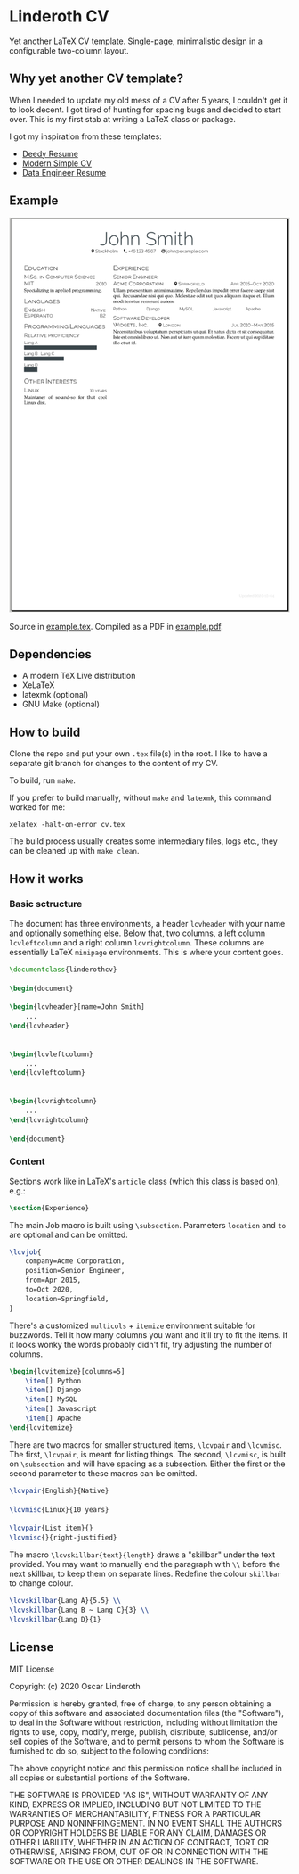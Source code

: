 Linderoth CV
============
Yet another LaTeX CV template. Single-page, minimalistic design in a
configurable two-column layout.


Why yet another CV template?
----------------------------
When I needed to update my old mess of a CV after 5 years, I couldn't get it to
look decent. I got tired of hunting for spacing bugs and decided to start over.
This is my first stab at writing a LaTeX class or package.

I got my inspiration from these templates:

- [Deedy Resume](https://github.com/deedy/Deedy-Resume)
- [Modern Simple CV](https://github.com/latex-ninja/modern-simple-cv)
- [Data Engineer Resume](https://github.com/opensorceror/Data-Engineer-Resume-LaTeX)


Example
-------
![Example](./example.png)

Source in [example.tex](./example.tex). Compiled as a PDF in [example.pdf](./example.pdf).


Dependencies
------------
- A modern TeX Live distribution
- XeLaTeX
- latexmk (optional)
- GNU Make (optional)


How to build
------------
Clone the repo and put your own `.tex` file(s) in the root. I like to have a
separate git branch for changes to the content of my CV.

To build, run `make`.

If you prefer to build manually, without `make` and `latexmk`, this command worked for me:
```
xelatex -halt-on-error cv.tex
```

The build process usually creates some intermediary files, logs etc., they can
be cleaned up with `make clean`.


How it works
------------

### Basic sctructure
The document has three environments, a header `lcvheader` with your name and optionally something else. Below that, two columns, a left column `lcvleftcolumn` and a right column `lcvrightcolumn`. These columns are essentially LaTeX `minipage` environments. This is where your content goes.

```latex
\documentclass{linderothcv}

\begin{document}

\begin{lcvheader}[name=John Smith]
    ...
\end{lcvheader}


\begin{lcvleftcolumn}
    ...
\end{lcvleftcolumn}


\begin{lcvrightcolumn}
    ...
\end{lcvrightcolumn}

\end{document}
```

### Content

Sections work like in LaTeX's `article` class (which this class is based on), e.g.:
```latex
\section{Experience}
```

The main Job macro is built using `\subsection`. Parameters `location` and `to` are optional and can be omitted.
```latex
\lcvjob{
    company=Acme Corporation,
    position=Senior Engineer,
    from=Apr 2015,
    to=Oct 2020,
    location=Springfield,
}
```

There's a customized `multicols` + `itemize` environment suitable for buzzwords. Tell it how many columns you want and it'll try to fit the items. If it looks wonky the words probably didn't fit, try adjusting the number of columns.
```latex
\begin{lcvitemize}[columns=5]
    \item[] Python
    \item[] Django
    \item[] MySQL
    \item[] Javascript
    \item[] Apache
\end{lcvitemize}
```

There are two macros for smaller structured items, `\lcvpair` and `\lcvmisc`. The first, `\lcvpair`, is meant for listing things. The second, `\lcvmisc`, is built on `\subsection` and will have spacing as a subsection. Either the first or the second parameter to these macros can be omitted.
```latex
\lcvpair{English}{Native}

\lcvmisc{Linux}{10 years}

\lcvpair{List item}{}
\lcvmisc{}{right-justified}
```

The macro `\lcvskillbar{text}{length}` draws a "skillbar" under the text provided. You may want to manually end the paragraph with `\\` before the next skillbar, to keep them on separate lines. Redefine the colour `skillbar` to change colour.
```latex
\lcvskillbar{Lang A}{5.5} \\
\lcvskillbar{Lang B ~ Lang C}{3} \\
\lcvskillbar{Lang D}{1}
```


License
-------
MIT License

Copyright (c) 2020 Oscar Linderoth

Permission is hereby granted, free of charge, to any person obtaining a copy
of this software and associated documentation files (the "Software"), to deal
in the Software without restriction, including without limitation the rights
to use, copy, modify, merge, publish, distribute, sublicense, and/or sell
copies of the Software, and to permit persons to whom the Software is
furnished to do so, subject to the following conditions:

The above copyright notice and this permission notice shall be included in all
copies or substantial portions of the Software.

THE SOFTWARE IS PROVIDED "AS IS", WITHOUT WARRANTY OF ANY KIND, EXPRESS OR
IMPLIED, INCLUDING BUT NOT LIMITED TO THE WARRANTIES OF MERCHANTABILITY,
FITNESS FOR A PARTICULAR PURPOSE AND NONINFRINGEMENT. IN NO EVENT SHALL THE
AUTHORS OR COPYRIGHT HOLDERS BE LIABLE FOR ANY CLAIM, DAMAGES OR OTHER
LIABILITY, WHETHER IN AN ACTION OF CONTRACT, TORT OR OTHERWISE, ARISING FROM,
OUT OF OR IN CONNECTION WITH THE SOFTWARE OR THE USE OR OTHER DEALINGS IN THE
SOFTWARE.
